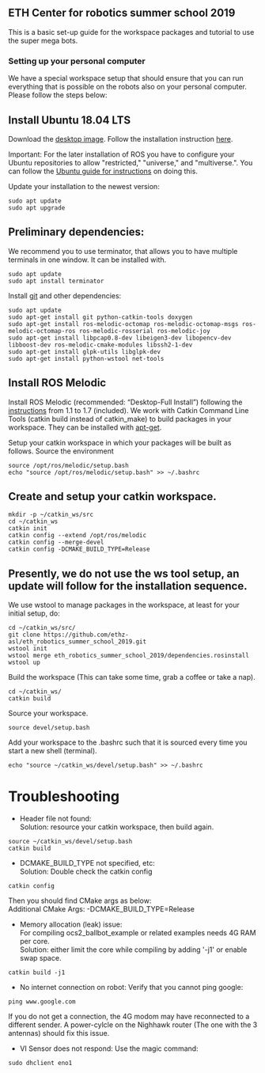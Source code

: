## ETH Center for robotics summer school 2019

This is a basic set-up guide for the workspace packages and tutorial to use the super mega bots.

### Setting up your personal computer

We have a special workspace setup that should ensure that you can run everything that is possible on the robots also on your personal computer. Please follow the steps below:

## Install Ubuntu 18.04 LTS

Download the [desktop image](http://releases.ubuntu.com/18.04/).
Follow the installation instruction [here](https://tutorials.ubuntu.com/tutorial/tutorial-install-ubuntu-desktop).

Important: For the later installation of ROS you have to configure your Ubuntu repositories to allow "restricted," "universe," and "multiverse.". You can follow the [Ubuntu guide for instructions](https://help.ubuntu.com/community/Repositories/Ubuntu) on doing this.

Update your installation to the newest version:
```
sudo apt update
sudo apt upgrade
```
## Preliminary dependencies:
We recommend you to use terminator, that allows you to have multiple terminals in one window.
It can be installed with.
```
sudo apt update
sudo apt install terminator
```
Install [git](https://www.atlassian.com/git/tutorials/what-is-git) and other dependencies:
```
sudo apt update
sudo apt-get install git python-catkin-tools doxygen 
sudo apt-get install ros-melodic-octomap ros-melodic-octomap-msgs ros-melodic-octomap-ros ros-melodic-rosserial ros-melodic-joy
sudo apt-get install libpcap0.8-dev libeigen3-dev libopencv-dev libboost-dev ros-melodic-cmake-modules libssh2-1-dev 
sudo apt-get install glpk-utils libglpk-dev
sudo apt-get install python-wstool net-tools
```
## Install ROS Melodic

Install ROS Melodic (recommended: “Desktop-Full Install”) following the [instructions](http://wiki.ros.org/melodic/Installation/Ubuntu) from 1.1 to 1.7 (included). We work with Catkin Command Line Tools (catkin build instead of catkin_make) to build packages in your workspace. They can be installed with [apt-get](http://catkin-tools.readthedocs.io/en/latest/installing.html#installing-on-ubuntu-with-apt-get).

Setup your catkin workspace in which your packages will be built as follows.
Source the environment
```
source /opt/ros/melodic/setup.bash
echo "source /opt/ros/melodic/setup.bash" >> ~/.bashrc
```
## Create and setup your catkin workspace.
```
mkdir -p ~/catkin_ws/src
cd ~/catkin_ws
catkin init
catkin config --extend /opt/ros/melodic
catkin config --merge-devel
catkin config -DCMAKE_BUILD_TYPE=Release
```

## Presently, we do not use the ws tool setup, an update will follow for the installation sequence.
We use wstool to manage packages in the workspace, at least for your initial setup, do:
```
cd ~/catkin_ws/src/
git clone https://github.com/ethz-asl/eth_robotics_summer_school_2019.git
wstool init
wstool merge eth_robotics_summer_school_2019/dependencies.rosinstall
wstool up
```
Build the workspace (This can take some time, grab a coffee or take a nap).
```
cd ~/catkin_ws/
catkin build
```
Source your workspace.
```
source devel/setup.bash
```
Add your workspace to the .bashrc such that it is sourced every time you start a new
shell (terminal).
```
echo "source ~/catkin_ws/devel/setup.bash" >> ~/.bashrc
```

# Troubleshooting  
* Header file not found:  
Solution: resource your catkin workspace, then build again.  
```
source ~/catkin_ws/devel/setup.bash  
catkin build  
```

* DCMAKE_BUILD_TYPE not specified, etc:  
Solution: Double check the catkin config  
```
catkin config  
```
Then you should find CMake args as below:  
Additional CMake Args: -DCMAKE_BUILD_TYPE=Release  

* Memory allocation (leak) issue:  
For compiling ocs2_ballbot_example or related examples needs 4G RAM per core.  
Solution: either limit the core while compiling by adding '-j1' or enable swap space.  
```
catkin build -j1
```

* No internet connection on robot:
Verify that you cannot ping google:
```
ping www.google.com  
```
If you do not get a connection, the 4G modom may have reconnected to a different sender. A power-cylcle on the Nighhawk router (The one with the 3 antennas) should fix this issue.

* VI Sensor does not respond:
Use the magic command:
```
sudo dhclient eno1
```
